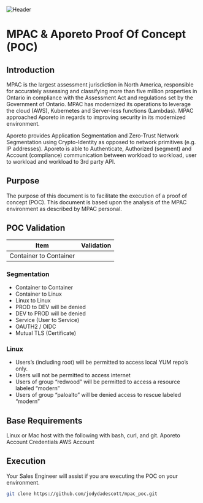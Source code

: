 ![Header](https://github.com/jodydadescott/mpac_poc/blob/master/header.png?raw=true)

# MPAC & Aporeto Proof Of Concept (POC)

## Introduction

MPAC is the largest assessment jurisdiction in North America, responsible for accurately assessing and classifying more than five million properties in Ontario in compliance with the Assessment Act and regulations set by the Government of Ontario. MPAC has modernized its operations to leverage the cloud (AWS), Kubernetes and Server-less functions (Lambdas). MPAC approached Aporeto in regards to improving security in its modernized environment.

Aporeto provides Application Segmentation and Zero-Trust Network Segmentation using Crypto-Identity as opposed to network primitives (e.g. IP addresses). Aporeto is able to Authenticate, Authorized (segment) and Account (compliance) communication between workload to workload, user to workload and workload to 3rd party API.

## Purpose

The purpose of this document is to facilitate the execution of a proof of concept (POC). This document is based upon the analysis of the MPAC environment as described by MPAC personal.

## POC Validation

| Item     | Validation |
| ---      | ---  |
| Container to Container |      |

### Segmentation
- Container to Container
- Container to Linux
- Linux to Linux
- PROD to DEV will be denied
- DEV to PROD will be denied
- Service (User to Service)
- OAUTH2 / OIDC
- Mutual TLS (Certificate)

### Linux
- Users’s (including root) will be permitted to access local YUM repo’s only.
- Users will not be permitted to access internet
- Users of group “redwood” will be permitted to access a resource labeled “modern”
- Users of group “paloalto” will be denied access to rescue labeled “modern”

## Base Requirements

Linux or Mac host with the following with bash, curl, and git.
Aporeto Account Credentials
AWS Account

## Execution

Your Sales Engineer will assist if you are executing the POC on your environment.
```bash
git clone https://github.com/jodydadescott/mpac_poc.git
```
